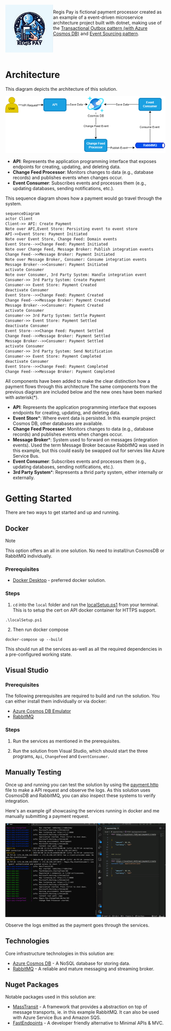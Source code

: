 <img src="regis-pay-logo.jpg" align="left" width="150px"/>

Regis Pay is fictional payment processor created as an example of a event-driven microservice architecture project built with dotnet, making use of the [Transactional Outbox pattern (with Azure Cosmos DB)](https://learn.microsoft.com/en-us/azure/architecture/databases/guide/transactional-outbox-cosmos) and [Event Sourcing pattern](https://learn.microsoft.com/en-us/azure/architecture/patterns/event-sourcing).

<br>
<br>
<br>

# Architecture

This diagram depicts the architecture of this solution.

![Architecture diagram](./docs/images/architecture.drawio.png)

- **API**: Represents the application programming interface that exposes endpoints for creating, updating, and deleting data.
- **Change Feed Processor**: Monitors changes to data (e.g., database records) and publishes events when changes occur.
- **Event Consumer**: Subscribes events and processes them (e.g., updating databases, sending notifications, etc.).

This sequence diagram shows how a payment would go travel through the system. 

```mermaid
sequenceDiagram
actor Client
Client->> API: Create Payment
Note over API,Event Store: Persisting event to event store
API->>Event Store: Payment Initiated
Note over Event Store, Change Feed: Domain events
Event Store-->>Change Feed: Payment Initiated
Note over Change Feed, Message Broker: Publish integration events
Change Feed-->>Message Broker: Payment Initiated
Note over Message Broker, Consumer: Consume integration events
Message Broker-->>Consumer: Payment Initiated
activate Consumer
Note over Consumer, 3rd Party System: Handle integration event
Consumer->> 3rd Party System: Create Payment
Consumer->> Event Store: Payment Created
deactivate Consumer
Event Store-->>Change Feed: Payment Created
Change Feed-->>Message Broker: Payment Created
Message Broker-->>Consumer: Payment Created
activate Consumer
Consumer->> 3rd Party System: Settle Payment
Consumer->> Event Store: Payment Settled
deactivate Consumer
Event Store-->>Change Feed: Payment Settled
Change Feed-->>Message Broker: Payment Settled
Message Broker-->>Consumer: Payment Settled
activate Consumer
Consumer->> 3rd Party System: Send Notification
Consumer->> Event Store: Payment Completed
deactivate Consumer
Event Store-->>Change Feed: Payment Completed
Change Feed-->>Message Broker: Payment Completed
```

All components have been added to make the clear distinction how a payment flows through this architecture 
The same components from the previous diagram are included below and the new ones have been marked with asterisk(*). 

- **API**: Represents the application programming interface that exposes endpoints for creating, updating, and deleting data.
- **Event Store***: Where event data is persisted. In this example project Cosmos DB, other databases are available.
- **Change Feed Processor**: Monitors changes to data (e.g., database records) and publishes events when changes occur.
- **Message Broker***: System used to forward on messages (integration events). Used the term Message Broker because RabbitMQ was used in this example, but this could easily be swapped out for servies like Azure Service Bus.
- **Event Consumer**: Subscribes events and processes them (e.g., updating databases, sending notifications, etc.).
- **3rd Party System***: Represents a thrid party system, either internally or externally.

# Getting Started

There are two ways to get started and up and running.

## Docker

> [!NOTE]  
> This option offers an all in one solution. No need to install/run CosmosDB or RabbitMQ individually.

### Prerequisites

- [Docker Desktop](https://www.docker.com/get-started/) - preferred docker solution.

### Steps

1. `cd` into the `local` folder and run the [localSetup.ps1](local/localSetup.ps1) from your terminal. This is to setup the cert on API docker container for HTTPS support.

```
.\localSetup.ps1
```

2. Then run docker compose

```
docker-compose up --build
```

This should run all the services as-well as all the required dependencies in a pre-configured working state. 

## Visual Studio

### Prerequisites

The following prerequisites are required to build and run the solution. You can either install them individually or via docker:
- [Azure Cosmos DB Emulator](https://learn.microsoft.com/en-us/azure/cosmos-db/how-to-develop-emulator?tabs=windows%2Ccsharp&pivots=api-nosql#install-the-emulator)
- [RabbitMQ](https://www.rabbitmq.com/docs/download)

### Steps

1. Run the services as mentioned in the prerequisites.

2. Run the solution from Visual Studio, which should start the three programs, `Api`, `ChangeFeed` and `EventConsumer`.

## Manually Testing

Once up and running you can test the solution by using the [payment.http](local/payment.http) file to make a API request and observe the logs. As this solution uses CosmosDB and RabbitMQ, you can also inspect these systems to verify integration.

Here's an example gif showcasing the services running in docker and me manually submitting a payment request.

![Manually Testing](./docs/images/manual-test.gif)

Observe the logs emitted as the payment goes through the services.

## Technologies

Core infrastructure technologies in this solution are:

- [Azure Cosmos DB](https://azure.microsoft.com/en-gb/products/cosmos-db) - A NoSQL database for storing data. 
- [RabbitMQ](https://www.rabbitmq.com/) - A reliable and mature messaging and streaming broker.

## Nuget Packages

Notable packages used in this solution are:

- [MassTransit](https://masstransit.io/) - A framework that provides a abstraction on top of message transports, ie. in this example RabbitMQ. It can also be used with Azure Service Bus and Amazon SQS.
- [FastEndpoints](https://fast-endpoints.com/) - A developer friendly alternative to Minimal APIs & MVC.
